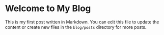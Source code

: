 # Welcome to My Blog

This is my first post written in Markdown. You can edit this file to update the content or create new files in the `blog/posts` directory for more posts.
